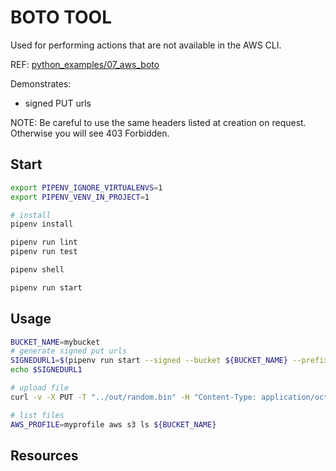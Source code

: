 # BOTO TOOL

Used for performing actions that are not available in the AWS CLI.

REF: [python_examples/07_aws_boto](https://github.com/chrisguest75/python_examples/blob/main/07_aws_boto/README.md)

Demonstrates:

- signed PUT urls

NOTE: Be careful to use the same headers listed at creation on request. Otherwise you will see 403 Forbidden.

## Start

```sh
export PIPENV_IGNORE_VIRTUALENVS=1
export PIPENV_VENV_IN_PROJECT=1

# install
pipenv install

pipenv run lint
pipenv run test

pipenv shell

pipenv run start
```

## Usage

```sh
BUCKET_NAME=mybucket
# generate signed put urls
SIGNEDURL1=$(pipenv run start --signed --bucket ${BUCKET_NAME} --prefix random5.bin | jq -r -s '.[].url' | grep https --color=no)
echo $SIGNEDURL1

# upload file
curl -v -X PUT -T "../out/random.bin" -H "Content-Type: application/octet-stream" $SIGNEDURL1

# list files
AWS_PROFILE=myprofile aws s3 ls ${BUCKET_NAME}
```

## Resources
